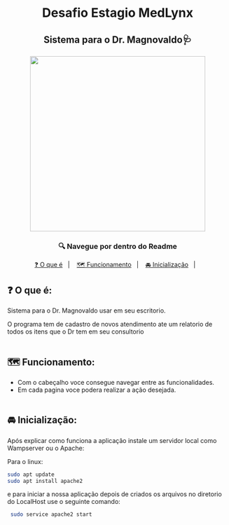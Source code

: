 <h1 align="center">Desafio Estagio MedLynx</h1>
<h2 align="center">Sistema para o Dr. Magnovaldo🩺</h2>
<p align="center"><img src="https://al.se.leg.br/wp-content/uploads/2022/10/Medico-foto-Pixabay.jpg" width="400"></p>
<h3 align="center">🔍 Navegue por dentro do Readme </h3>
<p align="center">
  <a href="#como-iniciar-o-programa-do-jeito-certo">❓
  O que é</a>&nbsp;&nbsp;&nbsp;|&nbsp;&nbsp;&nbsp;
  <a href="#para-finalizar">🗺️ Funcionamento</a>&nbsp;&nbsp;&nbsp;|&nbsp;&nbsp;&nbsp;
  <a href="#configurando-o-docker">🚘 Inicialização</a>&nbsp;&nbsp;&nbsp;|&nbsp;&nbsp;&nbsp;
</p>


## ❓ O que é:
Sistema para o Dr. Magnovaldo usar em seu escritorio.

O programa tem de cadastro de novos atendimento ate um relatorio de todos os itens que o Dr tem em seu consultorio
<br></br>
## 🗺️ Funcionamento:
- Com o cabeçalho voce consegue navegar entre as funcionalidades.
- Em cada pagina voce podera realizar a ação desejada.
<br></br>
## 🚘 Inicialização:
Após explicar como funciona a aplicação instale um servidor local como Wampserver ou o Apache:

Para o linux:
```sh
sudo apt update
sudo apt install apache2
```
e para iniciar a nossa aplicação depois de criados os arquivos no diretorio do LocalHost use o seguinte comando:
```sh
 sudo service apache2 start
```
